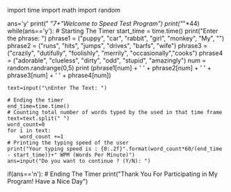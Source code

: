 import time
import math
import random

ans='y'
print(" "*7+"Welcome to Speed Test Program")
print("*"*44)
while(ans=='y'):
    # Starting The Timer
    start_time = time.time()
    print("Enter the phrase: ")
    phrase1 = ("puppy", "car", "rabbit", "girl", "monkey", "My", "")
    phrase2 = ("runs", "hits", "jumps", "drives", "barfs", "wife") 
    phrase3 = ("crazily", "dutifully", "foolishly", "merrily", "occasionally","cooks")
    phrase4 = ("adorable", "clueless", "dirty", "odd", "stupid", "amazingly")
    num = random.randrange(0,5)
    print (phrase1[num] + ' ' + phrase2[num] + ' ' + phrase3[num] + ' ' + phrase4[num])
    
    text=input("\nEnter The Text: ")
    
    # Ending the timer
    end_time=time.time()
    # Counting total number of words typed by the used in that time frame
    text=text.split(" ")
    word_count=0
    for i in text:
        word_count +=1
    # Printing the typing speed of the user
    print("Your typing speed is : {0:.2f}".format(word_count*60/(end_time - start_time))+" WPM (Words Per Minute)")
    ans=input("Do you want to continue ? (Y/N): ")
if(ans=='n'):
    # Ending The Timer
    print("Thank You For Participating in My Program! Have a Nice Day")
